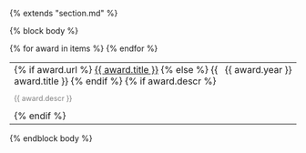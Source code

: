 {% extends "section.md" %}

{% block body %}
<table class="table table-hover">
{% for award in items %}
<tr>
  <td>
  <div style='float: right'>{{ award.year }}</div>
  <div>
    {% if award.url %}
        <a href="{{award.url}}">{{ award.title }}</a>
    {% else %}
        {{ award.title }}
    {% endif %}
    {% if award.descr %}
    <br><p style="color:grey;font-size:0.8rem">{{ award.descr }}</p>
    {% endif %}
  </div>
  </td>
  <!-- <td class='col-md-2' style='text-align:right;'>{{ award.year }}</td> -->
</tr>
{% endfor %}
</table>
{% endblock body %}
